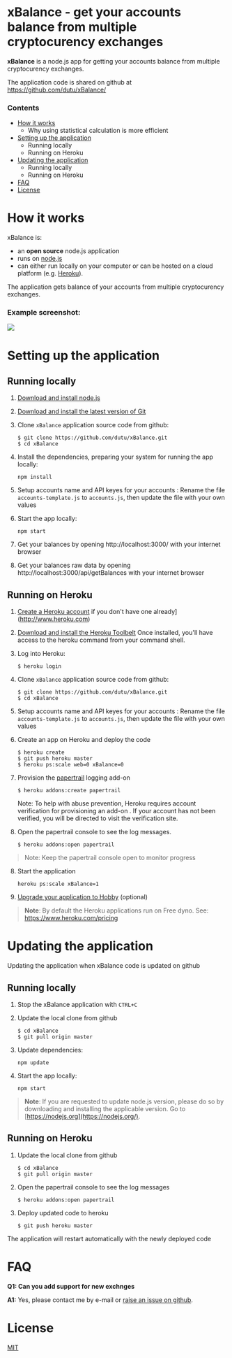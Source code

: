 xBalance - get your accounts balance from multiple cryptocurency exchanges
====================

**xBalance** is a node.js app for getting your accounts balance from multiple cryptocurency exchanges.

The application code is shared on github at https://github.com/dutu/xBalance/

### Contents
* [How it works](#how-it-works)
	* Why using statistical calculation is more efficient
* [Setting up the application](#setting-up-the-application)
    * Running locally
    * Running on Heroku
* [Updating the application](#updating-the-application)
    * Running locally
    * Running on Heroku
* [FAQ](#faq)
* [License](#license) 


# How it works

xBalance is:

- an **open source** node.js application
- runs on [node.js](http://nodejs.org/)
- can either run locally on your computer or can be hosted on a cloud platform (e.g. [Heroku](http://www.heroku.com "Heroku")).

The application gets balance of your accounts from multiple cryptocurency exchanges. 

### Example screenshot:

![](http://i.imgur.com/HiX3yz4.jpg)



# Setting up the application

## Running locally

1. [Download and install node.js](http://nodejs.org/)

2. [Download and install the latest version of Git](http://git-scm.com/downloads "Download and install the latest version of Git")

3. Clone `xBalance` application source code from github:

    ```
    $ git clone https://github.com/dutu/xBalance.git
    $ cd xBalance
    ```
4. Install the dependencies, preparing your system for running the app locally:

    ```
    npm install
    ```

5. Setup accounts name and API keyes for your accounts :
    Rename the file `accounts-template.js` to `accounts.js`, then update the file with your own values
    
6. Start the app locally:

    ```
    npm start
    ```

7. Get your balances by opening http://localhost:3000/ with your internet browser

8. Get your balances raw data by opening http://localhost:3000/api/getBalances with your internet browser

    
## Running on Heroku


1. [Create a Heroku account]([https://signup.heroku.com/dc] "Create a Heroku account") if you don't have one already](http://www.heroku.com)

2. [Download and install the Heroku Toolbelt](https://toolbelt.heroku.com/ "Download and install the Heroku Toolbelt")
Once installed, you'll have access to the heroku command from your command shell.

3. Log into Heroku:

    ```
    $ heroku login
    ```
 
4. Clone `xBalance` application source code from github:

    ```
    $ git clone https://github.com/dutu/xBalance.git
    $ cd xBalance
    ```

5. Setup accounts name and API keyes for your accounts :
    Rename the file `accounts-template.js` to `accounts.js`, then update the file with your own values

6. Create an app on Heroku and deploy the code
    
    ```
    $ heroku create
    $ git push heroku master
    $ heroku ps:scale web=0 xBalance=0
    ```
    
7. Provision the [papertrail](https://devcenter.heroku.com/articles/papertrail) logging add-on
    ```
    $ heroku addons:create papertrail
    ```
    
    Note: To help with abuse prevention, Heroku requires account verification for provisioning an add-on . If your account has not been verified, you will be directed to visit the verification site.


7. Open the papertrail console to see the log messages. 
    ```
    $ heroku addons:open papertrail
    ```
> Note: Keep the papertrail console open to monitor progress
    
8. Start the application
    ```
    heroku ps:scale xBalance=1
    ```

10. [Upgrade your application to Hobby](https://dashboard.heroku.com/) (optional)
> **Note**: By default the Heroku applications run on Free dyno. See: https://www.heroku.com/pricing 


# Updating the application

Updating the application when xBalance code is updated on github

## Running locally

1. Stop the xBalance application with `CTRL+C` 

3. Update the local clone from github
    ```
    $ cd xBalance
    $ git pull origin master
    ```

4. Update dependencies:

    ```
    npm update
    ```

5. Start the app locally:

    ```
    npm start
    ```

> **Note**: If you are requested to update node.js version, please do so by downloading and installing the applicable version. Go to [https://nodejs.org](https://nodejs.org/).


## Running on Heroku

1. Update the local clone from github
    ```
    $ cd xBalance
    $ git pull origin master
    ```

2. Open the papertrail console to see the log messages 
    ```
    $ heroku addons:open papertrail
    ```

3. Deploy updated code to heroku 
    ```
    $ git push heroku master
    ```
The application will restart automatically with the newly deployed code 

     
# FAQ

**Q1: Can you add support for new exchnges**

**A1:** Yes, please contact me by e-mail or [raise an issue on github](https://github.com/dutu/xBalance/issues).


# License #

[MIT](LICENSE)